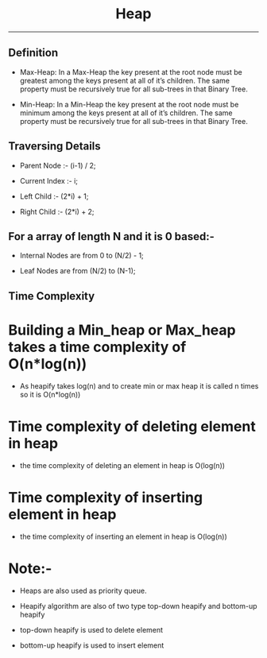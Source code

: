 <h1 align="center">
  	<span>Heap</span>
</h1>

---

## Definition

- Max-Heap: In a Max-Heap the key present at the root node must be greatest among the keys present at all of it’s children. The same property   must be recursively true for all sub-trees in that Binary Tree.

- Min-Heap: In a Min-Heap the key present at the root node must be minimum among the keys present at all of it’s children. The same property must be recursively true for all sub-trees in that Binary Tree.


## Traversing Details

- Parent Node :- (i-1) / 2;

- Current Index :- i;

- Left Child :- (2*i) + 1;

- Right Child :- (2*i) + 2;

## For a array of length N and it is 0 based:-

- Internal Nodes are from 0 to (N/2) - 1;

- Leaf Nodes are from (N/2) to (N-1);

## Time Complexity

# Building a Min_heap or Max_heap takes a time complexity of O(n*log(n))
- As heapify takes log(n) and to create min or max heap it is called n times so it is O(n*log(n))

# Time complexity of deleting element in heap
- the time complexity of deleting an element in heap is O(log(n))

# Time complexity of inserting element in heap
- the time complexity of inserting an element in heap is O(log(n))

# Note:- 
- Heaps are also used as priority queue.

- Heapify algorithm are also of two type top-down heapify and bottom-up heapify

- top-down heapify is used to delete element

- bottom-up heapify is used to insert element